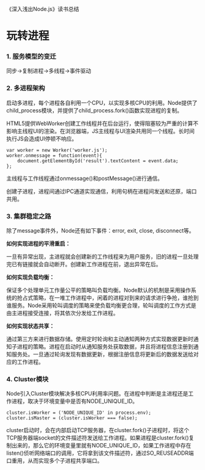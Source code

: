 《深入浅出Node.js》读书总结

# 玩转进程

### 1. 服务模型的变迁

同步->复制进程->多线程->事件驱动


### 2. 多进程架构

启动多进程，每个进程各自利用一个CPU，以实现多核CPU的利用。Node提供了child_process模块，并提供了child_process.fork()函数实现进程的复制。

HTML5提供WebWorker创建工作线程并在后台运行，使得阻塞较为严重的计算不影响主线程UI的渲染。在浏览器端，JS主线程与UI渲染共用同一个线程。长时间执行JS会造成UI停顿不响应。

```
var worker = new Worker('worker.js');
worker.onmessage = function(event){
    document.getElementById('result').textContent = event.data;
};
```

主线程与工作线程通过onmessage()和postMessage()进行通信。

创建子进程，进程间通过IPC通道实现通信，利用句柄在进程间发送和还原，端口共用。

### 3. 集群稳定之路

除了message事件外，Node还有如下事件：error, exit, close, disconnect等。

**如何实现进程的平滑重启：**

一旦有异常出现，主进程就会创建新的工作线程来为用户服务，旧的进程一旦处理完已有链接就会自动断开。创建新工作进程在前，退出异常在后。

**如何实现负载均衡：**

保证多个处理单元工作量公平的策略叫负载均衡。Node默认的机制是采用操作系统的抢占式策略，在一堆工作进程中，闲着的进程对到来的请求进行争抢，谁抢到谁服务。Node采用轮叫调度的策略来使负载均衡更合理，轮叫调度的工作方式是由主进程接受连接，将其依次分发给工作进程。

**如何实现状态共享：**

通过第三方来进行数据存储。使用定时轮询和主动通知两种方式实现数据更新时通知子进程的策略。进程在启动时从通知服务处获取数据，并且将进程信息注册到通知服务处。一旦通过轮询发现有数据更新，根据注册信息将更新后的数据发送给对应的工作进程。


### 4. Cluster模块

Node引入Cluster模块解决多核CPU利用率问题。在进程中判断是主进程还是工作进程，取决于环境变量中是否有NODE_UNIQUE_ID。

```
cluster.isWorker = ('NODE_UNIQUE_ID' in process.env);
cluster.isMaster = (cluster.isWorker === false);
```

cluster启动时，会在内部启动TCP服务器，在cluster.fork()子进程时，将这个TCP服务器端socket的文件描述符发送给工作进程。如果进程是cluster.fork()复制出来的，那么它的环境变量里就有NODE_UNIQUE_ID，如果工作进程中存在listen()侦听网络端口的调用，它将拿到该文件描述符，通过SO_REUSEADDR端口重用，从而实现多个子进程共享端口。



